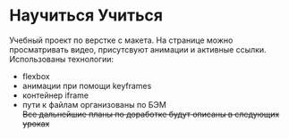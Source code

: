# Научиться Учиться
Учебный проект по верстке с макета. На странице можно просматривать видео, присутсвуют анимации и активные ссылки.
Использованы технологии:
* flexbox
* анимации при помощи keyframes
* контейнер iframe
* пути к файлам организованы по БЭМ  
~~Все дальнейшие планы по доработке будут описаны в следующих уроках~~

